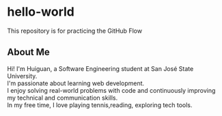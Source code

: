 # hello-world
This repository is for practicing the GitHub Flow
## About Me

Hi! I'm Huiguan, a Software Engineering student at San José State University.  
I'm passionate about learning web development.  
I enjoy solving real-world problems with code and continuously improving my technical and communication skills.  
In my free time, I love playing tennis,reading, exploring tech tools.
